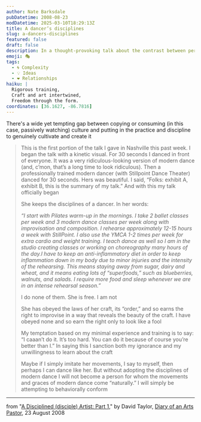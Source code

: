 ```yaml
---
author: Nate Barksdale
pubDatetime: 2008-08-23
modDatetime: 2025-03-10T18:29:13Z
title: A dancer’s disciplines
slug: a-dancers-disciplines
featured: false
draft: false
description: In a thought-provoking talk about the contrast between performing art and the discipline behind it, David Taylor explores the dedication required to master a craft. "Folks
emoji: 🎭
tags:
  - 🌀 Complexity
  - 💡 Ideas
  - ❤️ Relationships
haiku: |
  Rigorous training,  
  Craft and art intertwined,  
  Freedom through the form.
coordinates: [36.1627, -86.7816]
---
```


There's a wide yet tempting gap between copying or consuming (in this case, passively watching) culture and putting in the practice and discipline to genuinely cultivate and create it

> This is the first portion of the talk I gave in Nashville this past week. I began the talk with a kinetic visual. For 30 seconds I danced in front of everyone. It was a very ridiculous-looking version of modern dance (and, c’mon, that’s a long time to look ridiculous). Then a professionally trained modern dancer (with Stillpoint Dance Theater) danced for 30 seconds. Hers was beautiful. I said, “Folks: exhibit A, exhibit B, this is the summary of my talk.” And with this my talk officially began
>
> She keeps the disciplines of a dancer. In her words:
>
> _“I start with Pilates warm-up in the mornings. I take 2 ballet classes per week and 3 modern dance classes per week along with improvisation and composition. I rehearse approximately 12-15 hours a week with StillPoint. I also use the YMCA 1-2 times per week for extra cardio and weight training. I teach dance as well so I am in the studio creating classes or working on choreography many hours of the day.I have to keep an anti-inflammatory diet in order to keep inflammation down in my body due to minor injuries and the intensity of the rehearsing. This means staying away from sugar, dairy and wheat, and it means eating lots of “superfoods,” such as blueberries, walnuts, and salads. I require more food and sleep whenever we are in an intense rehearsal season.”_
>
> I do none of them. She is free. I am not
>
> She has obeyed the laws of her craft, its “order,” and so earns the right to improvise in a way that reveals the beauty of the craft. I have obeyed none and so earn the right only to look like a fool
>
> My temptation based on my minimal experience and training is to say: “I caaan’t do it. It’s too hard. You can do it because of course you’re better than I.” In saying this I sanction both my ignorance and my unwillingness to learn about the craft
>
> Maybe if I simply imitate her movements, I say to myself, then perhaps I can dance like her. But without adopting the disciplines of modern dance I will not become a person for whom the movements and graces of modern dance come “naturally.” I will simply be attempting to behaviorally conform

---

from "[A Disciplined (disciple) Artist: Part 1](http://artspastor.blogspot.com/2008/08/disciplined-artist-part-1.html)," by David Taylor, [Diary of an Arts Pastor](http://artspastor.blogspot.com/2008/08/disciplined-artist-part-1.html), 23 August 2008
